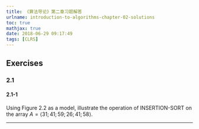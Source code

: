 ```yaml
---
title: 《算法导论》第二章习题解答
urlname: introduction-to-algorithms-chapter-02-solutions
toc: true
mathjax: true
date: 2018-06-29 09:17:49
tags: [CLRS]
---
```


## Exercises
### 2.1
#### 2.1-1
Using Figure 2.2 as a model, illustrate the operation of INSERTION-SORT on the array $A = \langle 31; 41; 59; 26; 41; 58\rangle$.

---

